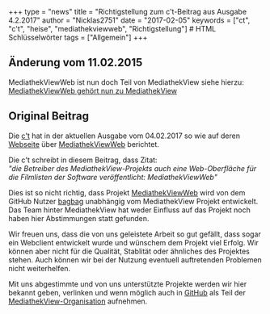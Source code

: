 +++
type = "news"
title = "Richtigstellung zum c't-Beitrag aus Ausgabe 4.2.2017"
author = "Nicklas2751"
date = "2017-02-05"
keywords = ["ct", "c't", "heise", "mediathekviewweb", "Richtigstellung"] # HTML Schlüsselwörter
tags = ["Allgemein"]
+++
## Änderung vom 11.02.2015
MediathekViewWeb ist nun doch Teil von MediathekView siehe hierzu: [MediathekViewWeb gehört nun zu MediathekView](news/mediathekviewweb)

## Original Beitrag

Die [c't](https://www.heise.de/ct/) hat in der aktuellen Ausgabe vom 04.02.2017 so wie auf deren [Webseite](https://www.heise.de/ct/ausgabe/2017-4-Fundstuecke-im-Web-Meta-Mediathek-Polit-Archive-Gif-Dance-Party-3608919.html) über [MediathekViewWeb](https://mediathekviewweb.de/) berichtet.

<div class="panel panel-info">
  <div class="panel-heading">Die c't schreibt in diesem Beitrag, dass Zitat:</div>
  <div class="panel-body">
  <i>"die Betreiber des MediathekView-Projekts auch eine Web-Oberfläche für die Filmlisten der Software veröffentlicht: MediathekViewWeb"</i>
  </div>
</div>

Dies ist so nicht richtig, dass Projekt [MediathekViewWeb](https://mediathekviewweb.de/) wird von dem GitHub Nutzer [bagbag](https://github.com/bagbag) unabhängig vom MediathekView Projekt entwickelt. Das Team hinter MediathekView hat weder Einfluss auf das Projekt noch haben hier Abstimmungen statt gefunden.

Wir freuen uns, dass die von uns geleistete Arbeit so gut gefällt, dass sogar ein Webclient entwickelt wurde und wünschem dem Projekt viel Erfolg. Wir können aber nicht für die Qualität, Stablität oder ähnliches des Projektes stehen. Auch können wir bei der Nutzung eventuell auftretenden Problemen nicht weiterhelfen.

Mit uns abgestimmte und von uns unterstützte Projekte werden wir hier bekannt geben, verlinken und wenn möglich auch in [GitHub](https://github.com/mediathekview) als Teil der [MediathekView-Organisation](https://github.com/mediathekview) aufnehmen.
